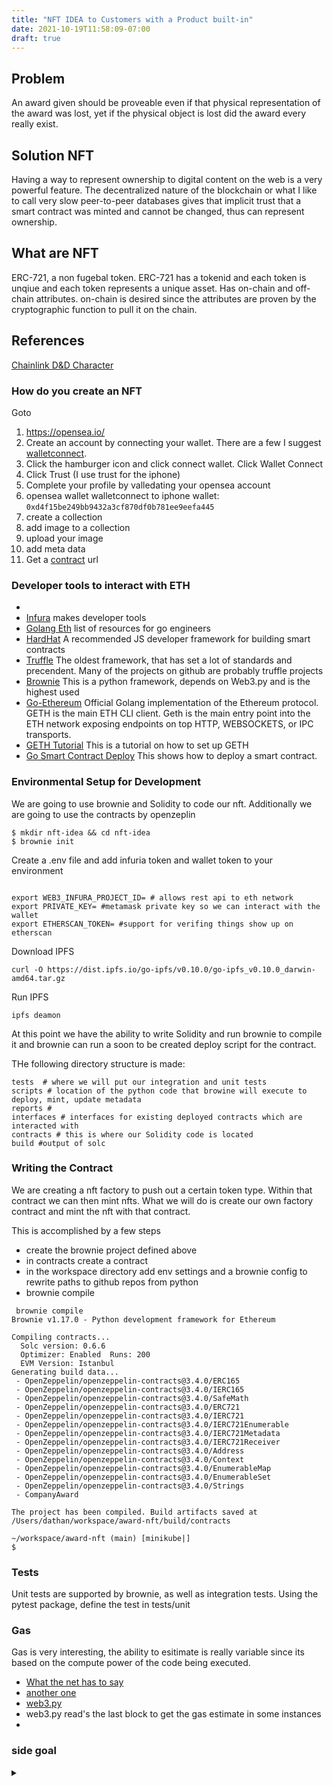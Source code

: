 ```yaml
---
title: "NFT IDEA to Customers with a Product built-in"
date: 2021-10-19T11:58:09-07:00
draft: true
---
```




## Problem

An award given should be proveable even if that physical representation of the award was lost, yet if the physical object is lost did the award every really exist.


## Solution NFT

Having a way to represent ownership to digital content on the web is a very powerful feature. The decentralized nature of the blockchain or what I like to call very slow peer-to-peer databases gives that implicit trust that a smart contract was minted and cannot be changed, thus can represent ownership.

## What are NFT

ERC-721, a non fugebal token. ERC-721 has a tokenid and each token is unqiue and each token represents a unique asset. Has on-chain and off-chain attributes. on-chain is desired since the attributes are proven by the cryptographic function to pull it on the chain.


## References

[Chainlink D&D Character](https://blog.chain.link/build-deploy-and-sell-your-own-dynamic-nft/)



### How do you create an NFT

Goto

1. https://opensea.io/
2. Create an account by connecting your wallet. There are a few I suggest [walletconnect](https://walletconnect.com/).
3. Click the hamburger icon and click connect wallet. Click Wallet Connect
4. Click Trust (I use trust for the iphone)
5. Complete your profile by valledating your opensea account
6. opensea wallet walletconnect to iphone wallet: `0xd4f15be249bb9432a3cf870df0b781ee9eefa445`
7. create a collection
8. add image to a collection
9. upload your image
10. add meta data
11. Get a [contract](https://etherscan.io/address/0x495f947276749ce646f68ac8c248420045cb7b5e) url




### Developer tools to interact with ETH

* 
* [Infura](https://infura.io/) makes developer tools 
* [Golang Eth](https://ethereum.org/en/developers/docs/programming-languages/golang/) list of resources for go engineers
* [HardHat](https://hardhat.org/) A recommended JS developer framework for building smart contracts
* [Truffle](https://www.trufflesuite.com/) The oldest framework, that has set a lot of standards and precendent. Many of the projects on github are probably truffle projects
* [Brownie](https://github.com/eth-brownie/brownie) This is a python framework, depends on Web3.py and is the highest used
* [Go-Ethereum](https://github.com/ethereum/go-ethereum) Official Golang implementation of the Ethereum protocol. GETH is the main ETH CLI client. Geth is the main entry point into the ETH network exposing endpoints on top HTTP, WEBSOCKETS, or IPC transports.
* [GETH Tutorial](https://medium.com/coinmonks/creating-and-exploring-a-private-ethereum-blockchain-using-geth-d71afc5cdcf9) This is a tutorial on how to set up GETH
* [Go Smart Contract Deploy](https://goethereumbook.org/smart-contract-deploy/) This shows how to deploy a smart contract.




### Environmental Setup for Development

We are going to use brownie and Solidity to code our nft. Additionally we are going to use the contracts by openzeplin


```
$ mkdir nft-idea && cd nft-idea
$ brownie init 
```

Create a .env file and add infuria token and wallet token to your environment

```

export WEB3_INFURA_PROJECT_ID= # allows rest api to eth network
export PRIVATE_KEY= #metamask private key so we can interact with the wallet
export ETHERSCAN_TOKEN= #support for verifing things show up on etherscan

```


Download IPFS
```
curl -O https://dist.ipfs.io/go-ipfs/v0.10.0/go-ipfs_v0.10.0_darwin-amd64.tar.gz
```

Run IPFS

```
ipfs deamon 
```


At this point we have the ability to write Solidity and run brownie to compile it and brownie can run a soon to be created deploy script for the contract.

THe following directory structure is made:
```
tests  # where we will put our integration and unit tests
scripts # location of the python code that browine will execute to deploy, mint, update metadata
reports # 
interfaces # interfaces for existing deployed contracts which are interacted with
contracts # this is where our Solidity code is located 
build #output of solc
```


### Writing the Contract


We are creating a nft factory to push out a certain token type. Within that contract we can then mint nfts. What we will do is create our own factory contract and mint the nft with that contract.

This is accomplished by a few steps
* create the brownie project defined above
* in contracts create a contract
* in the workspace directory add env settings and a brownie config to rewrite paths to github repos from python
* brownie compile


```
 brownie compile
Brownie v1.17.0 - Python development framework for Ethereum

Compiling contracts...
  Solc version: 0.6.6
  Optimizer: Enabled  Runs: 200
  EVM Version: Istanbul
Generating build data...
 - OpenZeppelin/openzeppelin-contracts@3.4.0/ERC165
 - OpenZeppelin/openzeppelin-contracts@3.4.0/IERC165
 - OpenZeppelin/openzeppelin-contracts@3.4.0/SafeMath
 - OpenZeppelin/openzeppelin-contracts@3.4.0/ERC721
 - OpenZeppelin/openzeppelin-contracts@3.4.0/IERC721
 - OpenZeppelin/openzeppelin-contracts@3.4.0/IERC721Enumerable
 - OpenZeppelin/openzeppelin-contracts@3.4.0/IERC721Metadata
 - OpenZeppelin/openzeppelin-contracts@3.4.0/IERC721Receiver
 - OpenZeppelin/openzeppelin-contracts@3.4.0/Address
 - OpenZeppelin/openzeppelin-contracts@3.4.0/Context
 - OpenZeppelin/openzeppelin-contracts@3.4.0/EnumerableMap
 - OpenZeppelin/openzeppelin-contracts@3.4.0/EnumerableSet
 - OpenZeppelin/openzeppelin-contracts@3.4.0/Strings
 - CompanyAward

The project has been compiled. Build artifacts saved at /Users/dathan/workspace/award-nft/build/contracts

~/workspace/award-nft (main) [minikube|]
$ 
```




### Tests

Unit tests are supported by brownie, as well as integration tests. Using the pytest package, define the test in tests/unit


### Gas

Gas is very interesting, the ability to esitimate is really variable since its based on the compute power of the code being executed.

* [What the net has to say](https://ethereum.stackexchange.com/questions/19665/how-to-calculate-transaction-fee)
* [another one](https://ethereum.stackexchange.com/questions/68662/how-to-determine-transaction-fees-using-web3-py)
* [web3.py](https://web3py.readthedocs.io/en/stable/web3.eth.html#web3.eth.Eth.getTransactionReceipt)
* web3.py read's the last block to get the gas estimate in some instances
* 


### side goal
<details>
<summary></summary>
<p>
```
* mac book pro is [$3,700.00](https://www.apple.com/shop/buy-mac/macbook-pro/14-inch-space-gray-10-core-cpu-16-core-gpu-1tb#) 
* 2 mac displays [$14000.00](https://www.apple.com/shop/buy-mac/pro-display-xdr/nano-glass)
* anything my wife wants [$7000000+](https://foreveraward.com)
```
</p>
</details>

